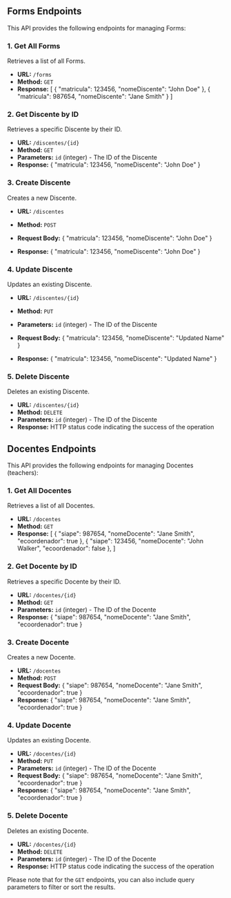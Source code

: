 ## Forms Endpoints

This API provides the following endpoints for managing Forms:

### 1. Get All Forms

Retrieves a list of all Forms.

- **URL:** `/forms`
- **Method:** `GET`
- **Response:** 
[
  {
    "matricula": 123456,
    "nomeDiscente": "John Doe"
  },
  {
    "matricula": 987654,
    "nomeDiscente": "Jane Smith"
  }
]


### 2. Get Discente by ID

Retrieves a specific Discente by their ID.

- **URL:** `/discentes/{id}`
- **Method:** `GET`
- **Parameters:** `id` (integer) - The ID of the Discente
- **Response:** 
{
  "matricula": 123456,
  "nomeDiscente": "John Doe"
}


### 3. Create Discente

Creates a new Discente.

- **URL:** `/discentes`
- **Method:** `POST`
- **Request Body:** 
{
  "matricula": 123456,
  "nomeDiscente": "John Doe"
}

- **Response:** 
{
  "matricula": 123456,
  "nomeDiscente": "John Doe"
}


### 4. Update Discente

Updates an existing Discente.

- **URL:** `/discentes/{id}`
- **Method:** `PUT`
- **Parameters:** `id` (integer) - The ID of the Discente
- **Request Body:** 
{
  "matricula": 123456,
  "nomeDiscente": "Updated Name"
}

- **Response:** 
{
  "matricula": 123456,
  "nomeDiscente": "Updated Name"
}


### 5. Delete Discente

Deletes an existing Discente.

- **URL:** `/discentes/{id}`
- **Method:** `DELETE`
- **Parameters:** `id` (integer) - The ID of the Discente
- **Response:** HTTP status code indicating the success of the operation

## Docentes Endpoints

This API provides the following endpoints for managing Docentes (teachers):

### 1. Get All Docentes

Retrieves a list of all Docentes.

- **URL:** `/docentes`
- **Method:** `GET`
- **Response:** 
[
  {
    "siape": 987654,
    "nomeDocente": "Jane Smith",
    "ecoordenador": true
  },
  {
    "siape": 123456,
    "nomeDocente": "John Walker",
    "ecoordenador": false
  },
]

### 2. Get Docente by ID

Retrieves a specific Docente by their ID.

- **URL:** `/docentes/{id}`
- **Method:** `GET`
- **Parameters:** `id` (integer) - The ID of the Docente
- **Response:** 
{
  "siape": 987654,
  "nomeDocente": "Jane Smith",
  "ecoordenador": true
}

### 3. Create Docente

Creates a new Docente.

- **URL:** `/docentes`
- **Method:** `POST`
- **Request Body:** 
{
  "siape": 987654,
  "nomeDocente": "Jane Smith",
  "ecoordenador": true
}
- **Response:** 
{
  "siape": 987654,
  "nomeDocente": "Jane Smith",
  "ecoordenador": true
}

### 4. Update Docente

Updates an existing Docente.

- **URL:** `/docentes/{id}`
- **Method:** `PUT`
- **Parameters:** `id` (integer) - The ID of the Docente
- **Request Body:** 
{
  "siape": 987654,
  "nomeDocente": "Jane Smith",
  "ecoordenador": true
}
- **Response:** 
{
  "siape": 987654,
  "nomeDocente": "Jane Smith",
  "ecoordenador": true
}

### 5. Delete Docente

Deletes an existing Docente.

- **URL:** `/docentes/{id}`
- **Method:** `DELETE`
- **Parameters:** `id` (integer) - The ID of the Docente
- **Response:** HTTP status code indicating the success of the operation

Please note that for the `GET` endpoints, you can also include query parameters to filter or sort the results.